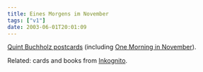 ```yaml
---
title: Eines Morgens im November
tags: ["v1"]
date: 2003-06-01T20:01:09
---
```


[Quint Buchholz postcards][1] (including [One Morning in November][2]).

Related: cards and books from [Inkognito][3].

[1]: http://www.cs.berkeley.edu/~efros/images/postcards/
[2]: http://www.cs.berkeley.edu/~efros/images/postcards/One_Morning_in_November "Quint Buchholz' One Morning in November (no file extension so it may go wiggy in Mozilla)"
[3]: http://www.inkognito.de/ "Willkommen bei inkognito"
